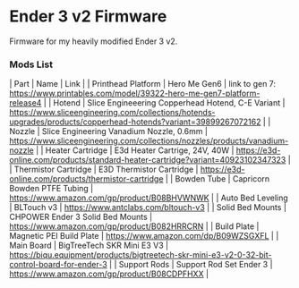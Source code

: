# Ender 3 v2 Firmware

Firmware for my heavily modified Ender 3 v2.

### Mods List

| Part | Name | Link |
| Printhead Platform | Hero Me Gen6 | link to gen 7: https://www.printables.com/model/39322-hero-me-gen7-platform-release4 |
| Hotend | Slice Engineeering Copperhead Hotend, C-E Variant | https://www.sliceengineering.com/collections/hotends-upgrades/products/copperhead-hotends?variant=39899267072162 |
| Nozzle | Slice Engineering Vanadium Nozzle, 0.6mm | https://www.sliceengineering.com/collections/nozzles/products/vanadium-nozzle |
| Heater Cartridge | E3d Heater Cartrige, 24V, 40W | https://e3d-online.com/products/standard-heater-cartridge?variant=40923102347323 |
| Thermistor Cartridge | E3D Thermistor Cartridge | https://e3d-online.com/products/thermistor-cartridge |
| Bowden Tube | Capricorn Bowden PTFE Tubing | https://www.amazon.com/gp/product/B08BHVWNWK |
| Auto Bed Leveling | BLTouch v3 | https://www.antclabs.com/bltouch-v3 |
| Solid Bed Mounts | CHPOWER Ender 3 Solid Bed Mounts | https://www.amazon.com/gp/product/B082HRRCRN |
| Build Plate | Magnetic PEI Build Plate | https://www.amazon.com/dp/B09WZSGXFL |
| Main Board | BigTreeTech SKR Mini E3 V3 | https://biqu.equipment/products/bigtreetech-skr-mini-e3-v2-0-32-bit-control-board-for-ender-3 |
| Support Rods | Support Rod Set Ender 3 | https://www.amazon.com/gp/product/B08CDPFHXX |